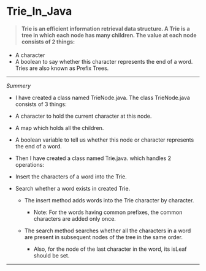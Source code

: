 # Trie_In_Java
>#### Trie is an efficient information retrieval data structure. A Trie is a tree in which each node has many children. The value at each node consists of 2 things:
* A character 
* A boolean to say whether this character represents the end of a word.
Tries are also known as Prefix Trees.
___
_Summery_

* I have created a class named TrieNode.java. The class TrieNode.java consists of 3 things:
* A character to hold the current character at this node.
* A map which holds all the children.
* A boolean variable to tell us whether this node or character represents the end of a word.
* Then I have created a class named  Trie.java. which handles 2 operations:
* Insert the characters of a word into the Trie.
* Search whether a word exists in  created Trie.

  * The insert method adds words into the Trie character by character.
    * Note: For the words having common prefixes, the common characters are added only once.

   * The search method searches whether all the characters in a word are present in subsequent nodes of the tree in the same order. 
      * Also, for the node of the last character in the word, its isLeaf should be set.
___      

